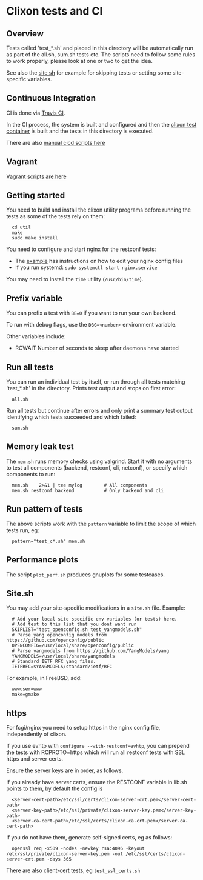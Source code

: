 # Clixon tests and CI

## Overview

Tests called 'test_*.sh' and placed in this directory will be
automatically run as part of the all.sh, sum.sh tests etc. The scripts
need to follow some rules to work properly, please look at one or two
to get the idea.

See also the [site.sh](#site-sh) for example for skipping tests or setting some site-specific variables.

## Continuous Integration

CI is done via [Travis CI](https://travis-ci.org/clicon/clixon).

In the CI process, the system is built and configured and then the
[clixon test container](../docker/system) is built and the tests in
this directory is executed.

There are also [manual cicd scripts here](cicd/README.md)

## Vagrant

[Vagrant scripts are here](vagrant/README.md)

## Getting started

You need to build and install the clixon utility programs before running the tests as some of the tests rely on them:
```
  cd util
  make
  sudo make install
```

You need to configure and start nginx for the restconf tests:
* The [example](../example/main/README.md) has instructions on how to edit your nginx config files
* If you run systemd: `sudo systemctl start nginx.service`

You may need to install the `time` utility (`/usr/bin/time`). 

## Prefix variable

You can prefix a test with `BE=0` if you want to run your own backend.

To run with debug flags, use the `DBG=<number>` environment variable.

Other variables include:
* RCWAIT Number of seconds to sleep after daemons have started

## Run all tests

You can run an individual test by itself, or run through all tests matching 'test_*.sh' in the directory. Prints test output and stops on first error:
```
  all.sh
```

Run all tests but continue after errors and only print a summary test output identifying which tests succeeded and which failed:
```
  sum.sh
```

## Memory leak test
The `mem.sh` runs memory checks using valgrind. Start it with no arguments to test all components (backend, restconf, cli, netconf), or specify which components to run:
```
  mem.sh    2>&1 | tee mylog        # All components
  mem.sh restconf backend           # Only backend and cli
```

## Run pattern of tests

The above scripts work with the `pattern` variable to limit the scope of which tests run, eg:
```
  pattern="test_c*.sh" mem.sh
```

## Performance plots

The script `plot_perf.sh` produces gnuplots for some testcases.

## Site.sh
You may add your site-specific modifications in a `site.sh` file. Example:
```
  # Add your local site specific env variables (or tests) here.
  # Add test to this list that you dont want run
  SKIPLIST="test_openconfig.sh test_yangmodels.sh"
  # Parse yang openconfig models from https://github.com/openconfig/public
  OPENCONFIG=/usr/local/share/openconfig/public
  # Parse yangmodels from https://github.com/YangModels/yang
  YANGMODELS=/usr/local/share/yangmodels
  # Standard IETF RFC yang files. 
  IETFRFC=$YANGMODELS/standard/ietf/RFC
```

For example, in FreeBSD, add:
```
  wwwuser=www
  make=gmake
```

## https

For fcgi/nginx you need to setup https in the nginx config file, independently of clixon.

If you use evhtp with `configure --with-restconf=evhtp`, you can prepend the tests with RCPROTO=https which will run all restconf tests with SSL https and server certs.

Ensure the server keys are in order, as follows.

If you already have server certs, ensure the RESTCONF variable in lib.sh points to them, by default the config is
```
  <server-cert-path>/etc/ssl/certs/clixon-server-crt.pem</server-cert-path>
  <server-key-path>/etc/ssl/private/clixon-server-key.pem</server-key-path>
  <server-ca-cert-path>/etc/ssl/certs/clixon-ca-crt.pem</server-ca-cert-path>
```

If you do not have them, generate self-signed certs, eg as follows:
```
  openssl req -x509 -nodes -newkey rsa:4096 -keyout /etc/ssl/private/clixon-server-key.pem -out /etc/ssl/certs/clixon-server-crt.pem -days 365
```

There are also client-cert tests, eg `test_ssl_certs.sh`
